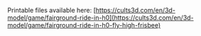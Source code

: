 Printable files available here: [https://cults3d.com/en/3d-model/game/fairground-ride-in-h0](https://cults3d.com/en/3d-model/game/fairground-ride-in-h0-fly-high-frisbee)
